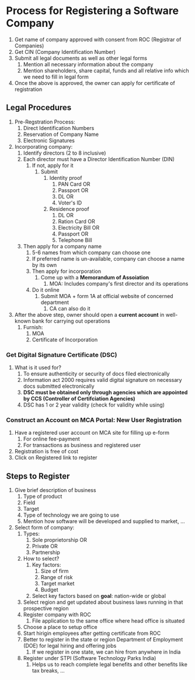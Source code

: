# Process for Registering a Software Company #
1. Get name of company approved with consent from ROC (Registrar of Companies)
2. Get CIN (Company Identification Number)
3. Submit all legal documents as well as other legal forms
	1. Mention all necessary information about the company
	2. Mention shareholders, share capital, funds and all relative info which we need to fill in legal form
4. Once the above is approved, the owner can apply for certificate of registration

## Legal Procedures ##
1. Pre-Regstration Process:
	1. Direct Identification Numbers
	2. Reservation of Company Name
	3. Electronic Signatures
2. Incorporating company:
	1. Identify directors (2 to 8 inclusive)
	2. Each director must have a Director Identification Number (DIN)
		1. If not, apply for it
			1. Submit 
				1. Identity proof
					1. PAN Card OR
					2. Passport OR
					3. DL OR
					4. Voter's ID
				2. Residence proof
					1. DL OR
					2. Ration Card OR
					3. Electricity Bill OR
					4. Passport OR
					5. Telephone Bill
	3. Then apply for a company name
		1. 5-6 names from which company can choose one
		2. If preferred name is un-available, company can choose a name by its own
		3. Then apply for incorporation
			1. Come up with a **Memorandum of Assoiation**
				1. MOA: Includes company's first director and its operations
		4. Do it online
			1. Submit MOA + form 1A at official website of concerned department
				1. CA can also do it
3. After the above step, owner should open a **current account** in well-known bank for carrying out operations
	1. Furnish:
		1. MOA
		2. Certificate of Incorporation

### Get Digital Signature Certificate (DSC) ###
1. What is it used for?
	1. To ensure authenticity or security of docs filed electronically
	2. Information act 2000 requires valid digital signature on necessary docs submitted electronically
	3. **DSC must be obtained only through agencies which are appointed by CCS (Controller of Certifciation Agencies)**
	4. DSC has 1 or 2 year validity (check for validity while using)
	
### Construct an Account on MCA Portal: New User Registration ###
1. Have a registered user account on MCA site for filling up e-form
	1. For online fee-payment
	2. For transactions as business and registered user
2. Registration is free of cost
3. Click on Registered link to register

## Steps to Register ##
1. Give brief description of business
	1. Type of product
	2. Field
	3. Target
	4. Type of technology we are going to use
	5. Mention how software will be developed and supplied to market, ...
2. Select form of company:
	1. Types:
		1. Sole proprietorship OR
		2. Private OR
		3. Partnership
	2. How to select?
		1. Key factors:
			1. Size of firm
			2. Range of risk
			3. Target market
			4. Budget
		2. Select key factors based on **goal**: nation-wide or global
	3. Select region and get updated about business laws running in that prospective region
	4. Register company with ROC
		1. File application to the same office where head office is situated
	5. Choose a place to setup office
	6. Start hirigin employees after getting certificate from ROC
	7. Better to register in the state or region Department of Employment (DOE) for legal hiring and offering jobs
		1. If we register in one state, we can hire from anywhere in India
	8. Register under STPI (Software Technology Parks India)
		1. Helps us to reach complete legal benefits and other benefits like tax breaks, ...